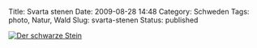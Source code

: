 Title: Svarta stenen
Date: 2009-08-28 14:48
Category: Schweden
Tags: photo, Natur, Wald
Slug: svarta-stenen
Status: published

[![Der schwarze
Stein](/pic/svartsten_s.jpg "Der schwarze Stein")](/pic/svartsten_l.jpg)


